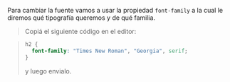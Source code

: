 Para cambiar la fuente vamos a usar la propiedad `font-family` a la cual le diremos qué tipografía queremos y de qué familia.

> Copiá el siguiente código en el editor:

> ```css
> h2 {
>   font-family: "Times New Roman", "Georgia", serif;
> }
> ```
> y luego envialo.